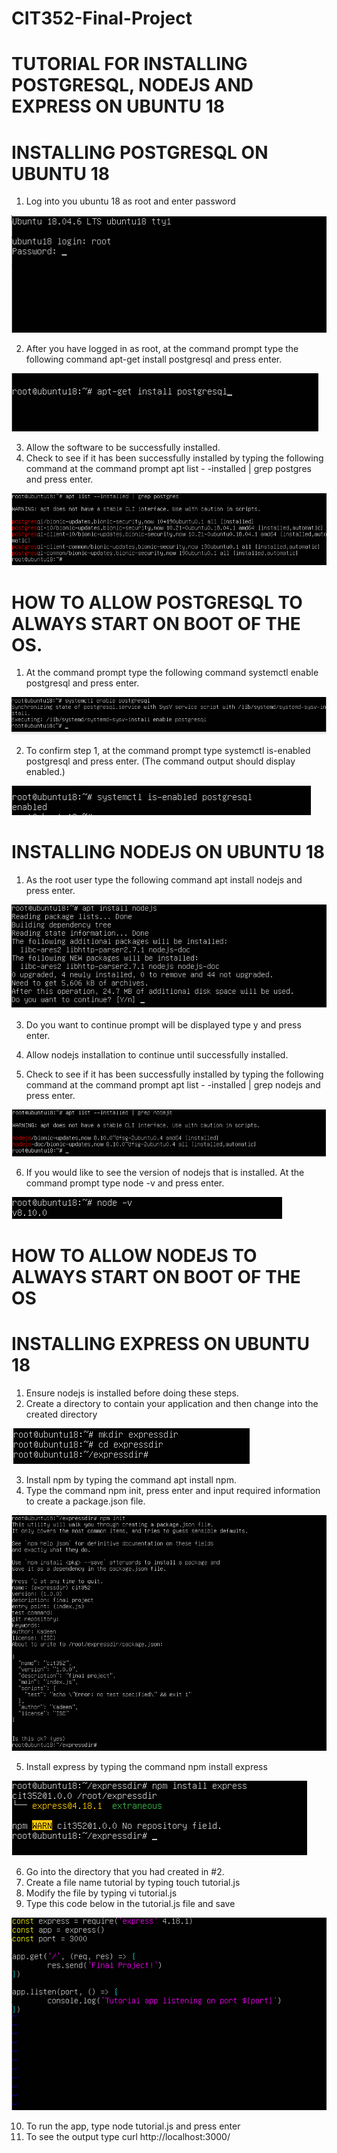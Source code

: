 # CIT352-Final-Project
# TUTORIAL FOR INSTALLING POSTGRESQL, NODEJS AND EXPRESS ON UBUNTU 18

# INSTALLING POSTGRESQL ON UBUNTU 18
1.	Log into you ubuntu 18 as root and enter password

![Image](root_postgresql.png)

2.	After you have logged in as root, at the command prompt type the following command
apt-get install postgresql and press enter.

![Image](postgres_install.png)

3.	Allow the software to be successfully installed.
4.	Check to see if it has been successfully installed by typing the following command at the command prompt apt list - -installed | grep postgres and press enter.

![image](checkif_postgresisinstalled.png)

# HOW TO ALLOW POSTGRESQL TO ALWAYS START ON BOOT OF THE OS.
1.	At the command prompt type the following command systemctl enable postgresql and press enter.

![image](always_install_on_start_up_postgres.png)

2.  To confirm step 1, at the command prompt type systemctl is-enabled postgresql and press enter. (The command output should display enabled.)

![image](postgres_enabled.png)


# INSTALLING NODEJS ON UBUNTU 18
1.	As the root user type the following command apt install nodejs and press enter.

![image](nodejs_part1_installation.png)

3.	Do you want to continue prompt will be displayed type y and press enter.
4.	Allow nodejs installation to continue until successfully installed.



5.	Check to see if it has been successfully installed by typing the following command at the command prompt apt list - -installed | grep nodejs and press enter.

![image](nodejs_confirmation.png)

6.	If you would like to see the version of nodejs that is installed. At the command prompt type node -v and press enter.

![image](node_version.png)

# HOW TO ALLOW NODEJS TO ALWAYS START ON BOOT OF THE OS


# INSTALLING EXPRESS ON UBUNTU 18

1. Ensure nodejs is installed before doing these steps.
2. Create a directory to contain your application and then change into the created directory

![image](directory.png)

3. Install npm by typing the command apt install npm.
4. Type the command npm init, press enter and input required information to create a package.json file.

![image](npm_init_direction.png)

5. Install express by typing the command npm install express

![image](express_installed.png)

6. Go into the directory that you had created in #2. 
7. Create a file name tutorial by typing touch tutorial.js
8. Modify the file by typing vi tutorial.js
9. Type this code below in the tutorial.js file and save

![image](vi_json.png)

10. To run the app, type node tutorial.js and press enter
11. To see the output type curl http://localhost:3000/

